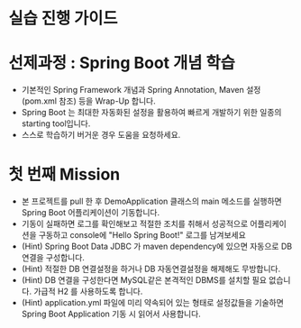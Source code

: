 # 실습 진행 가이드

# 선제과정 : Spring Boot 개념 학습
 - 기본적인 Spring Framework 개념과 Spring Annotation, Maven 설정(pom.xml 참조) 등을 Wrap-Up 합니다.
 - Spring Boot 는 최대한 자동화된 설정을 활용하여 빠르게 개발하기 위한 일종의 starting tool입니다.
 - 스스로 학습하기 버거운 경우 도움을 요청하세요.
 
# 첫 번째 Mission
 - 본 프로젝트를 pull 한 후 DemoApplication 클래스의 main 메소드를 실행하면 Spring Boot 어플리케이션이 기동합니다.
 - 기동이 실패하면 로그를 확인해보고 적절한 조치를 취해서 성공적으로 어플리케이션을 구동하고 console에 "Hello Spring Boot!" 로그를 남겨보세요
 - (Hint) Spring Boot Data JDBC 가 maven dependency에 있으면 자동으로 DB 연결을 구성합니다.
 - (Hint) 적절한 DB 연결설정을 하거나 DB 자동연결설정을 해제해도 무방합니다.
 - (Hint) DB 연결을 구성한다면 MySQL같은 본격적인 DBMS를 설치할 필요 없습니다. 가급적 H2 를 사용하도록 합니다.
 - (Hint) application.yml 파일에 미리 약속되어 있는 형태로 설정값들을 기술하면 Spring Boot Application 기동 시 읽어서 사용합니다. 